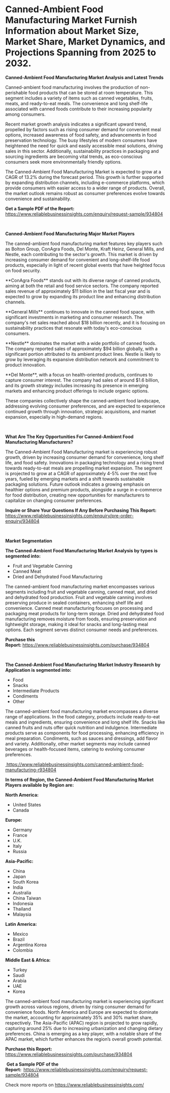 <p><h1>Canned-Ambient Food Manufacturing Market Furnish Information about Market Size, Market Share, Market Dynamics, and Projections Spanning from 2025 to 2032.</h1></p><p><strong>Canned-Ambient Food Manufacturing Market Analysis and Latest Trends</strong></p>
<p><p>Canned-ambient food manufacturing involves the production of non-perishable food products that can be stored at room temperature. This segment includes a variety of items such as canned vegetables, fruits, meats, and ready-to-eat meals. The convenience and long shelf-life associated with canned foods contribute to their increasing popularity among consumers. </p><p>Recent market growth analysis indicates a significant upward trend, propelled by factors such as rising consumer demand for convenient meal options, increased awareness of food safety, and advancements in food preservation technology. The busy lifestyles of modern consumers have heightened the need for quick and easily accessible meal solutions, driving sales in this sector. Additionally, sustainability practices in packaging and sourcing ingredients are becoming vital trends, as eco-conscious consumers seek more environmentally friendly options.</p><p>The Canned-Ambient Food Manufacturing Market is expected to grow at a CAGR of 13.2% during the forecast period. This growth is further supported by expanding distribution channels, including e-commerce platforms, which provide consumers with easier access to a wider range of products. Overall, the market outlook remains robust as consumer preferences evolve towards convenience and sustainability.</p></p>
<p><strong>Get a Sample PDF of the Report:&nbsp;</strong> <a href="https://www.reliablebusinessinsights.com/enquiry/request-sample/934804?utm_campaign=2760&utm_medium=2&utm_source=Github&utm_content=ia&utm_term=11032025&utm_id=canned-ambient-food-manufacturing">https://www.reliablebusinessinsights.com/enquiry/request-sample/934804</a></p>
<p>&nbsp;</p>
<p><strong>Canned-Ambient Food Manufacturing Major Market Players</strong></p>
<p><p>The canned-ambient food manufacturing market features key players such as Bolton Group, ConAgra Foods, Del Monte, Kraft Heinz, General Mills, and Nestle, each contributing to the sector's growth. This market is driven by increasing consumer demand for convenient and long-shelf-life food products, especially in light of recent global events that have heighted focus on food security.</p><p>**ConAgra Foods** stands out with its diverse range of canned products, aiming at both the retail and food service sectors. The company reported sales revenue of approximately $11 billion in the last fiscal year and is expected to grow by expanding its product line and enhancing distribution channels.</p><p>**General Mills** continues to innovate in the canned food space, with significant investments in marketing and consumer research. The company's net sales reached about $18 billion recently, and it is focusing on sustainability practices that resonate with today's eco-conscious consumers.</p><p>**Nestle** dominates the market with a wide portfolio of canned foods. The company reported sales of approximately $94 billion globally, with a significant portion attributed to its ambient product lines. Nestle is likely to grow by leveraging its expansive distribution network and commitment to product innovation.</p><p>**Del Monte**, with a focus on health-oriented products, continues to capture consumer interest. The company had sales of around $1.6 billion, and its growth strategy includes increasing its presence in emerging markets and enhancing product offerings to include organic options.</p><p>These companies collectively shape the canned-ambient food landscape, addressing evolving consumer preferences, and are expected to experience continued growth through innovation, strategic acquisitions, and market expansion, especially in high-demand regions.</p></p>
<p>&nbsp;</p>
<p><strong>What Are The Key Opportunities For Canned-Ambient Food Manufacturing Manufacturers?</strong></p>
<p><p>The Canned-Ambient Food Manufacturing market is experiencing robust growth, driven by increasing consumer demand for convenience, long shelf life, and food safety. Innovations in packaging technology and a rising trend towards ready-to-eat meals are propelling market expansion. The segment is projected to grow at a CAGR of approximately 4-5% over the next five years, fueled by emerging markets and a shift towards sustainable packaging solutions. Future outlook indicates a growing emphasis on healthier options and premium products, alongside a surge in e-commerce for food distribution, creating new opportunities for manufacturers to capitalize on changing consumer preferences.</p></p>
<p><strong>Inquire or Share Your Questions If Any Before Purchasing This Report:</strong> <a href="https://www.reliablebusinessinsights.com/enquiry/pre-order-enquiry/934804?utm_campaign=2760&utm_medium=2&utm_source=Github&utm_content=ia&utm_term=11032025&utm_id=canned-ambient-food-manufacturing">https://www.reliablebusinessinsights.com/enquiry/pre-order-enquiry/934804</a></p>
<p>&nbsp;</p>
<p><strong>Market Segmentation</strong></p>
<p><strong>The Canned-Ambient Food Manufacturing Market Analysis by types is segmented into:</strong></p>
<p><ul><li>Fruit and Vegetable Canning</li><li>Canned Meat</li><li>Dried and Dehydrated Food Manufacturing</li></ul></p>
<p><p>The canned-ambient food manufacturing market encompasses various segments including fruit and vegetable canning, canned meat, and dried and dehydrated food production. Fruit and vegetable canning involves preserving produce in sealed containers, enhancing shelf life and convenience. Canned meat manufacturing focuses on processing and packaging meat products for long-term storage. Dried and dehydrated food manufacturing removes moisture from foods, ensuring preservation and lightweight storage, making it ideal for snacks and long-lasting meal options. Each segment serves distinct consumer needs and preferences.</p></p>
<p><strong>Purchase this Report:&nbsp;</strong><a href="https://www.reliablebusinessinsights.com/purchase/934804?utm_campaign=2760&utm_medium=2&utm_source=Github&utm_content=ia&utm_term=11032025&utm_id=canned-ambient-food-manufacturing">https://www.reliablebusinessinsights.com/purchase/934804</a></p>
<p>&nbsp;</p>
<p><strong>The Canned-Ambient Food Manufacturing Market Industry Research by Application is segmented into:</strong></p>
<p><ul><li>Food</li><li>Snacks</li><li>Intermediate Products</li><li>Condiments</li><li>Other</li></ul></p>
<p><p>The canned-ambient food manufacturing market encompasses a diverse range of applications. In the food category, products include ready-to-eat meals and ingredients, ensuring convenience and long shelf life. Snacks like canned fruits and nuts offer quick nutrition and indulgence. Intermediate products serve as components for food processing, enhancing efficiency in meal preparation. Condiments, such as sauces and dressings, add flavor and variety. Additionally, other market segments may include canned beverages or health-focused items, catering to evolving consumer preferences.</p></p>
<p><a href="https://www.reliablebusinessinsights.com/canned-ambient-food-manufacturing-r934804?utm_campaign=2760&utm_medium=2&utm_source=Github&utm_content=ia&utm_term=11032025&utm_id=canned-ambient-food-manufacturing">&nbsp;https://www.reliablebusinessinsights.com/canned-ambient-food-manufacturing-r934804</a></p>
<p><strong>In terms of Region, the Canned-Ambient Food Manufacturing Market Players available by Region are:</strong></p>
<p>
    <p> <strong> North America: </strong>
        <ul>
            <li>United States</li>
            <li>Canada</li>
        </ul>
        </p> 
    <p> <strong> Europe: </strong>
        <ul>
            <li>Germany</li>
            <li>France</li>
            <li>U.K.</li>
            <li>Italy</li>
            <li>Russia</li>
        </ul>
        </p> 
    <p> <strong> Asia-Pacific: </strong>
        <ul>
            <li>China</li>
            <li>Japan</li>
            <li>South Korea</li>
            <li>India</li>
            <li>Australia</li>
            <li>China Taiwan</li>
            <li>Indonesia</li>
            <li>Thailand</li>
            <li>Malaysia</li>
        </ul>
        </p> 
    <p> <strong> Latin America: </strong>
        <ul>
            <li>Mexico</li>
            <li>Brazil</li>
            <li>Argentina Korea</li>
            <li>Colombia</li>
        </ul>
        </p> 
    <p> <strong> Middle East & Africa: </strong>
        <ul>
            <li>Turkey</li>
            <li>Saudi</li>
            <li>Arabia</li>
            <li>UAE</li>
            <li>Korea</li>
        </ul>
    </p>
    </p>
<p><p>The canned-ambient food manufacturing market is experiencing significant growth across various regions, driven by rising consumer demand for convenience foods. North America and Europe are expected to dominate the market, accounting for approximately 35% and 30% market share, respectively. The Asia-Pacific (APAC) region is projected to grow rapidly, capturing around 25% due to increasing urbanization and changing dietary preferences. China is emerging as a key player, with a notable share of the APAC market, which further enhances the region’s overall growth potential.</p></p>
<p><strong>Purchase this Report: </strong><a href="https://www.reliablebusinessinsights.com/purchase/934804?utm_campaign=2760&utm_medium=2&utm_source=Github&utm_content=ia&utm_term=11032025&utm_id=canned-ambient-food-manufacturing">https://www.reliablebusinessinsights.com/purchase/934804</a></p>
<p>&nbsp;<strong>Get a Sample PDF of the Report:&nbsp;&nbsp;</strong><a href="https://www.reliablebusinessinsights.com/enquiry/request-sample/934804?utm_campaign=2760&utm_medium=2&utm_source=Github&utm_content=ia&utm_term=11032025&utm_id=canned-ambient-food-manufacturing">https://www.reliablebusinessinsights.com/enquiry/request-sample/934804</a></p>
<p><strong></strong></p>
<p>Check more reports on <a href="https://www.reliablebusinessinsights.com/?utm_campaign=2760&utm_medium=2&utm_source=Github&utm_content=ia&utm_term=11032025&utm_id=canned-ambient-food-manufacturing">https://www.reliablebusinessinsights.com/</a></p>
